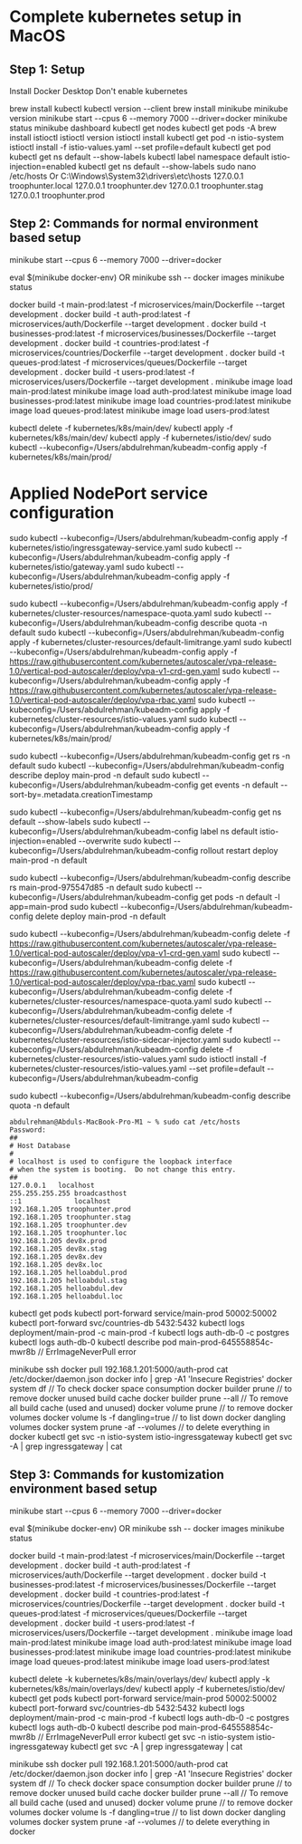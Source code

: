 # Complete kubernetes setup in MacOS

## Step 1: Setup

Install Docker Desktop
Don't enable kubernetes

brew install kubectl
kubectl version --client
brew install minikube
minikube version
minikube start --cpus 6 --memory 7000 --driver=docker
minikube status
minikube dashboard
kubectl get nodes
kubectl get pods -A
brew install istioctl
istioctl version
istioctl install
kubectl get pod -n istio-system
istioctl install -f istio-values.yaml --set profile=default
kubectl get pod
kubectl get ns default --show-labels
kubectl label namespace default istio-injection=enabled
kubectl get ns default --show-labels
sudo nano /etc/hosts Or C:\Windows\System32\drivers\etc\hosts
127.0.0.1       troophunter.local
127.0.0.1       troophunter.dev
127.0.0.1       troophunter.stag
127.0.0.1       troophunter.prod

## Step 2: Commands for normal environment based setup

minikube start --cpus 6 --memory 7000 --driver=docker

eval $(minikube docker-env) OR minikube ssh -- docker images
minikube status

docker build -t main-prod:latest -f microservices/main/Dockerfile --target development .
docker build -t auth-prod:latest -f microservices/auth/Dockerfile --target development .
docker build -t businesses-prod:latest -f microservices/businesses/Dockerfile --target development .
docker build -t countries-prod:latest -f microservices/countries/Dockerfile --target development .
docker build -t queues-prod:latest -f microservices/queues/Dockerfile --target development .
docker build -t users-prod:latest -f microservices/users/Dockerfile --target development .
minikube image load main-prod:latest
minikube image load auth-prod:latest
minikube image load businesses-prod:latest
minikube image load countries-prod:latest
minikube image load queues-prod:latest
minikube image load users-prod:latest

kubectl delete -f kubernetes/k8s/main/dev/
kubectl apply -f kubernetes/k8s/main/dev/
kubectl apply -f kubernetes/istio/dev/
sudo kubectl --kubeconfig=/Users/abdulrehman/kubeadm-config apply -f kubernetes/k8s/main/prod/

# Applied NodePort service configuration
sudo kubectl --kubeconfig=/Users/abdulrehman/kubeadm-config apply -f kubernetes/istio/ingressgateway-service.yaml
sudo kubectl --kubeconfig=/Users/abdulrehman/kubeadm-config apply -f kubernetes/istio/gateway.yaml
sudo kubectl --kubeconfig=/Users/abdulrehman/kubeadm-config apply -f kubernetes/istio/prod/

sudo kubectl --kubeconfig=/Users/abdulrehman/kubeadm-config apply -f kubernetes/cluster-resources/namespace-quota.yaml
sudo kubectl --kubeconfig=/Users/abdulrehman/kubeadm-config describe quota -n default
sudo kubectl --kubeconfig=/Users/abdulrehman/kubeadm-config apply -f kubernetes/cluster-resources/default-limitrange.yaml
sudo kubectl --kubeconfig=/Users/abdulrehman/kubeadm-config apply -f https://raw.githubusercontent.com/kubernetes/autoscaler/vpa-release-1.0/vertical-pod-autoscaler/deploy/vpa-v1-crd-gen.yaml
sudo kubectl --kubeconfig=/Users/abdulrehman/kubeadm-config apply -f https://raw.githubusercontent.com/kubernetes/autoscaler/vpa-release-1.0/vertical-pod-autoscaler/deploy/vpa-rbac.yaml
sudo kubectl --kubeconfig=/Users/abdulrehman/kubeadm-config apply -f kubernetes/cluster-resources/istio-values.yaml
sudo kubectl --kubeconfig=/Users/abdulrehman/kubeadm-config apply -f kubernetes/k8s/main/prod/

sudo kubectl --kubeconfig=/Users/abdulrehman/kubeadm-config get rs -n default
sudo kubectl --kubeconfig=/Users/abdulrehman/kubeadm-config describe deploy main-prod -n default
sudo kubectl --kubeconfig=/Users/abdulrehman/kubeadm-config get events -n default --sort-by=.metadata.creationTimestamp

sudo kubectl --kubeconfig=/Users/abdulrehman/kubeadm-config get ns default --show-labels
sudo kubectl --kubeconfig=/Users/abdulrehman/kubeadm-config label ns default istio-injection=enabled --overwrite
sudo kubectl --kubeconfig=/Users/abdulrehman/kubeadm-config rollout restart deploy main-prod -n default

sudo kubectl --kubeconfig=/Users/abdulrehman/kubeadm-config describe rs main-prod-975547d85 -n default
sudo kubectl --kubeconfig=/Users/abdulrehman/kubeadm-config get pods -n default -l app=main-prod
sudo kubectl --kubeconfig=/Users/abdulrehman/kubeadm-config delete deploy main-prod -n default

sudo kubectl --kubeconfig=/Users/abdulrehman/kubeadm-config delete -f https://raw.githubusercontent.com/kubernetes/autoscaler/vpa-release-1.0/vertical-pod-autoscaler/deploy/vpa-v1-crd-gen.yaml
sudo kubectl --kubeconfig=/Users/abdulrehman/kubeadm-config delete -f https://raw.githubusercontent.com/kubernetes/autoscaler/vpa-release-1.0/vertical-pod-autoscaler/deploy/vpa-rbac.yaml
sudo kubectl --kubeconfig=/Users/abdulrehman/kubeadm-config delete -f kubernetes/cluster-resources/namespace-quota.yaml
sudo kubectl --kubeconfig=/Users/abdulrehman/kubeadm-config delete -f kubernetes/cluster-resources/default-limitrange.yaml
sudo kubectl --kubeconfig=/Users/abdulrehman/kubeadm-config delete -f kubernetes/cluster-resources/istio-sidecar-injector.yaml
sudo kubectl --kubeconfig=/Users/abdulrehman/kubeadm-config delete -f kubernetes/cluster-resources/istio-values.yaml
sudo istioctl install -f kubernetes/cluster-resources/istio-values.yaml --set profile=default --kubeconfig=/Users/abdulrehman/kubeadm-config

sudo kubectl --kubeconfig=/Users/abdulrehman/kubeadm-config describe quota -n default

```
abdulrehman@Abduls-MacBook-Pro-M1 ~ % sudo cat /etc/hosts
Password:
##
# Host Database
#
# localhost is used to configure the loopback interface
# when the system is booting.  Do not change this entry.
##
127.0.0.1	localhost
255.255.255.255	broadcasthost
::1             localhost
192.168.1.205 troophunter.prod
192.168.1.205 troophunter.stag
192.168.1.205 troophunter.dev
192.168.1.205 troophunter.loc
192.168.1.205 dev8x.prod
192.168.1.205 dev8x.stag
192.168.1.205 dev8x.dev 
192.168.1.205 dev8x.loc 
192.168.1.205 helloabdul.prod
192.168.1.205 helloabdul.stag
192.168.1.205 helloabdul.dev 
192.168.1.205 helloabdul.loc
```

kubectl get pods
kubectl port-forward service/main-prod 50002:50002
kubectl port-forward svc/countries-db 5432:5432
kubectl logs deployment/main-prod -c main-prod -f
kubectl logs auth-db-0 -c postgres
kubectl logs auth-db-0
kubectl describe pod main-prod-645558854c-mwr8b // ErrImageNeverPull error

minikube ssh
docker pull 192.168.1.201:5000/auth-prod
cat /etc/docker/daemon.json
docker info | grep -A1 'Insecure Registries'
docker system df // To check docker space consumption
docker builder prune // to remove docker unused build cache
docker builder prune --all // To remove all build cache (used and unused)
docker volume prune // to remove docker volumes
docker volume ls -f dangling=true // to list down docker dangling volumes
docker system prune -af --volumes // to delete everything in docker
kubectl get svc -n istio-system istio-ingressgateway
kubectl get svc -A | grep ingressgateway | cat


## Step 3: Commands for kustomization environment based setup

minikube start --cpus 6 --memory 7000 --driver=docker

eval $(minikube docker-env) OR minikube ssh -- docker images
minikube status

docker build -t main-prod:latest -f microservices/main/Dockerfile --target development .
docker build -t auth-prod:latest -f microservices/auth/Dockerfile --target development .
docker build -t businesses-prod:latest -f microservices/businesses/Dockerfile --target development .
docker build -t countries-prod:latest -f microservices/countries/Dockerfile --target development .
docker build -t queues-prod:latest -f microservices/queues/Dockerfile --target development .
docker build -t users-prod:latest -f microservices/users/Dockerfile --target development .
minikube image load main-prod:latest
minikube image load auth-prod:latest
minikube image load businesses-prod:latest
minikube image load countries-prod:latest
minikube image load queues-prod:latest
minikube image load users-prod:latest

kubectl delete -k kubernetes/k8s/main/overlays/dev/
kubectl apply -k kubernetes/k8s/main/overlays/dev/
kubectl apply -f kubernetes/istio/dev/
kubectl get pods
kubectl port-forward service/main-prod 50002:50002
kubectl port-forward svc/countries-db 5432:5432
kubectl logs deployment/main-prod -c main-prod -f
kubectl logs auth-db-0 -c postgres
kubectl logs auth-db-0
kubectl describe pod main-prod-645558854c-mwr8b // ErrImageNeverPull error
kubectl get svc -n istio-system istio-ingressgateway
kubectl get svc -A | grep ingressgateway | cat

minikube ssh
docker pull 192.168.1.201:5000/auth-prod
cat /etc/docker/daemon.json
docker info | grep -A1 'Insecure Registries'
docker system df // To check docker space consumption
docker builder prune // to remove docker unused build cache
docker builder prune --all // To remove all build cache (used and unused)
docker volume prune // to remove docker volumes
docker volume ls -f dangling=true // to list down docker dangling volumes
docker system prune -af --volumes // to delete everything in docker